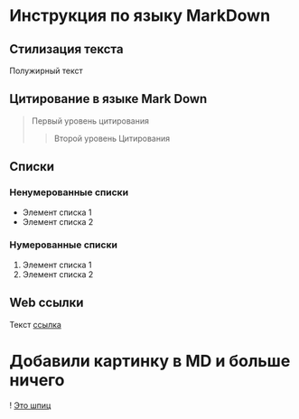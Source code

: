 # Инструкция по языку MarkDown

## Стилизация текста
Полужирный текст

## Цитирование в языке Mark Down
> Первый уровень цитирования
>> Второй уровень Цитирования

## Списки
### Ненумерованные списки
* Элемент списка 1
* Элемент списка 2

### Нумерованные списки
1. Элемент списка 1 
2. Элемент списка 2

## Web ссылки
Текст [ссылка](https://ya.ru "Всплывающая подсказка")
 
 # Добавили картинку в MD и больше ничего
 ! [Это шпиц](pom.jpeg)


